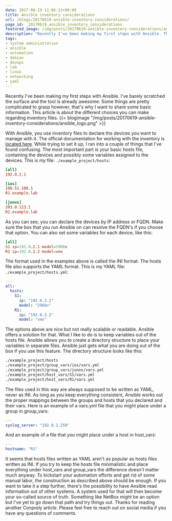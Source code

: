 ```yaml
---
date: 2017-06-19 11:06:13+00:00
title: Ansible inventory considerations
url: /blogs/20170619-ansible-inventory-considerations/
page_id: _20170619_ansible_inventory_considerations
featured_image: /img/posts/20170619-ansible-inventory-considerations/ansible_logo.png
description: "Recently I've been making my first steps with Ansible. This article is about a couple of different choices you can make regarding the inventory files."
tags:
- system administration
- ansible
- automation
- debian
- devops
- lab
- linux
- networking
- yaml
---
```


Recently I've been making my first steps with Ansible. I've barely scratched the surface and the tool is already awesome. Some things are pretty complicated to grasp however, that's why I want to share some basic information. This article is about the different choices you can make regarding inventory files.
{{< blogimage "/img/posts/20170619-ansible-inventory-considerations/ansible_logo.png" >}}
<!--more-->

With Ansible, you use inventory files to declare the devices you want to manage with it. The official documentation for working with the inventory is [located here](http://docs.ansible.com/ansible/intro_inventory.html). While trying to set it up, I ran into a couple of things that I've found confusing. The most important part is your basic hosts file, containing the devices and possibly some variables assigned to the devices. This is my file: `./example_project/hosts`:
```toml
[all]
192.0.2.1

[ios]
198.51.100.1
R1.example.lab

[junos]
203.0.113.1
R2.example.lab
```

As you can see, you can declare the devices by IP address or FQDN. Make sure the box that you run Ansible on can resolve the FQDN's if you choose that option. You can also set some variables for each device, like this:
```toml
[all]
S1 ip=192.0.2.1 model=2960x
R2 ip=192.0.2.2 model=vmx
```

The format used in the examples above is called the INI format. The hosts file also supports the YAML format. This is my YAML file: `./example_project/hosts.yml`:
```yaml
---
all:
  hosts:
    S1:
      ip: "192.0.2.1"
      model: "2960x"
    R1:
      ip: "192.0.2.2"
      model: "vmx"
```

The options above are nice but not really scalable or readable. Ansible offers a solution for that. What I like to do is to keep variables out of the hosts file. Ansible allows you to create a directory structure to place your variables in separate files. Ansible just gets what you are doing out of the box if you use this feature. The directory structure looks like this:
```bash
./example_project/hosts
./example_project/group_vars/ios/vars.yml
./example_project/group_vars/junos/vars.yml
./example_project/host_vars/S1/vars.yml
./example_project/host_vars/R1/vars.yml
```

The files used in this way are always supposed to be written as YAML, never as INI. As long as you keep everything consistent, Ansible works out the proper mappings between the groups and hosts that you declared and their vars. Here is an example of a vars.yml file that you might place under a group in group_vars:
```yaml
---
syslog_server: "192.0.2.250"
```

And an example of a file that you might place under a host in host_vars:
```yaml
---
hostname: "R1"
```

It seems that hosts files written as YAML aren't as popular as hosts files written as INI. If you try to keep the hosts file minimalistic and place everything under host_vars and group_vars the difference doesn't matter much anyway. To kickstart your automation efforts and get rid of some manual labor, the construction as described above should be enough. If you want to take it a step further, there's the possibility to have Ansible read information out of other systems. A system used for that will then become your so-called source of truth. Something like NetBox might be an option but I've yet to go down that path and try things out. Thanks for reading another Conproly article. Please feel free to reach out on social media if you have any questions of comments.
